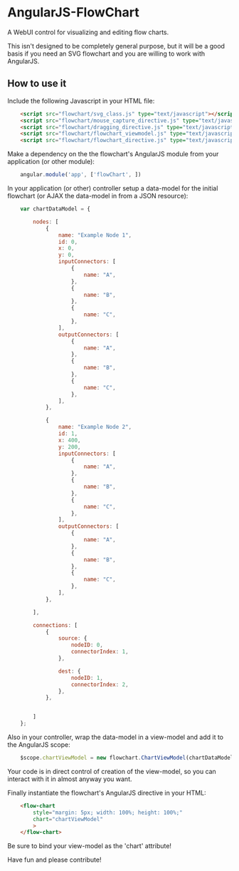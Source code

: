 AngularJS-FlowChart
===================

A WebUI control for visualizing and editing flow charts.

This isn't designed to be completely general purpose, but it will be a good basis if you need an SVG flowchart and you are willing to work with AngularJS.


How to use it
-------------

Include the following Javascript in your HTML file:

```html
	<script src="flowchart/svg_class.js" type="text/javascript"></script>
	<script src="flowchart/mouse_capture_directive.js" type="text/javascript"></script>
	<script src="flowchart/dragging_directive.js" type="text/javascript"></script>
	<script src="flowchart/flowchart_viewmodel.js" type="text/javascript"></script>
	<script src="flowchart/flowchart_directive.js" type="text/javascript"></script>
```

Make a dependency on the the flowchart's AngularJS module from your application (or other module):

```javascript
	angular.module('app', ['flowChart', ])
```

In your application (or other) controller setup a data-model for the initial flowchart (or AJAX the data-model in from a JSON resource):

```javascript
	var chartDataModel = {

		nodes: [
			{
				name: "Example Node 1",
				id: 0,
				x: 0,
				y: 0,
				inputConnectors: [
					{
						name: "A",
					},
					{
						name: "B",
					},
					{
						name: "C",
					},
				],
				outputConnectors: [
					{
						name: "A",
					},
					{
						name: "B",
					},
					{
						name: "C",
					},
				],
			},

			{
				name: "Example Node 2",
				id: 1,
				x: 400,
				y: 200,
				inputConnectors: [
					{
						name: "A",
					},
					{
						name: "B",
					},
					{
						name: "C",
					},
				],
				outputConnectors: [
					{
						name: "A",
					},
					{
						name: "B",
					},
					{
						name: "C",
					},
				],
			},

		],

		connections: [
			{
				source: {
					nodeID: 0,
					connectorIndex: 1,
				},

				dest: {
					nodeID: 1,
					connectorIndex: 2,
				},
			},


		]
	};
```

Also in your controller, wrap the data-model in a view-model and add it to the AngularJS scope:

```javascript
	$scope.chartViewModel = new flowchart.ChartViewModel(chartDataModel);
```

Your code is in direct control of creation of the view-model, so you can interact with it in almost anyway you want.

Finally instantiate the flowchart's AngularJS directive in your HTML:

```html
    <flow-chart
		style="margin: 5px; width: 100%; height: 100%;"
      	chart="chartViewModel"
      	>
    </flow-chart>
```

Be sure to bind your view-model as the 'chart' attribute!


Have fun and please contribute!
